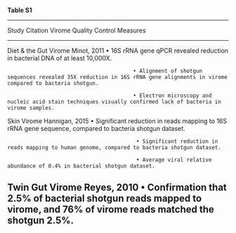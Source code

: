 **Table S1**

--------------------------
Study                     Citation          Virome Quality Control Measures   
                                         
------------------------- ----------------- -----------------------------------------------------
   Diet & the Gut Virome     Minot, 2011    • 16S rRNA gene qPCR revealed reduction in bacterial DNA of at least 10,000X.

                                            • Alignment of shotgun sequences revealed 35X reduction in 16S rRNA gene alignments in virome compared to bacteria shotgun.

                                            • Electron microscopy and nucleic acid stain techniques visually confirmed lack of bacteria in virome samples.

   Skin Virome             Hannigan, 2015    • Significant reduction in reads mapping to 16S rRNA gene sequence, compared to bacteria shotgun dataset.

                                             • Significant reduction in reads mapping to human genome, compared to bacteria shotgun dataset.

                                             • Average viral relative abundance of 0.4% in bacterial shotgun dataset.

  Twin Gut Virome           Reyes, 2010      • Confirmation that 2.5% of bacterial shotgun reads mapped to virome, and 76% of virome reads matched the shotgun 2.5%.
--------------------------
